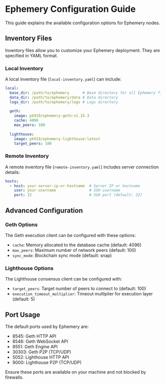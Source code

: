 # Ephemery Configuration Guide

This guide explains the available configuration options for Ephemery nodes.

## Inventory Files

Inventory files allow you to customize your Ephemery deployment. They are specified in YAML format.

### Local Inventory

A local inventory file (`local-inventory.yaml`) can include:

```yaml
local:
  base_dir: /path/to/ephemery      # Base directory for all Ephemery files
  data_dir: /path/to/ephemery/data # Data directory
  logs_dir: /path/to/ephemery/logs # Logs directory
  
  geth:
    image: pk910/ephemery-geth:v1.15.3
    cache: 4096
    max_peers: 100
    
  lighthouse:
    image: pk910/ephemery-lighthouse:latest
    target_peers: 100
```

### Remote Inventory

A remote inventory file (`remote-inventory.yaml`) includes server connection details:

```yaml
hosts:
  - host: your-server-ip-or-hostname  # Server IP or hostname
    user: your-username               # SSH username
    port: 22                          # SSH port (default: 22)
```

## Advanced Configuration

### Geth Options

The Geth execution client can be configured with these options:

- `cache`: Memory allocated to the database cache (default: 4096)
- `max_peers`: Maximum number of network peers (default: 100)
- `sync_mode`: Blockchain sync mode (default: snap)

### Lighthouse Options

The Lighthouse consensus client can be configured with:

- `target_peers`: Target number of peers to connect to (default: 100)
- `execution_timeout_multiplier`: Timeout multiplier for execution layer (default: 5)

## Port Usage

The default ports used by Ephemery are:

- 8545: Geth HTTP API
- 8546: Geth WebSocket API
- 8551: Geth Engine API
- 30303: Geth P2P (TCP/UDP)
- 5052: Lighthouse HTTP API
- 9000: Lighthouse P2P (TCP/UDP)

Ensure these ports are available on your machine and not blocked by firewalls. 
